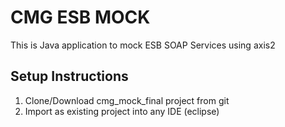 # CMG ESB MOCK

This is Java application to mock ESB SOAP Services using axis2

## Setup Instructions ##
1) Clone/Download cmg_mock_final project from git
2) Import as existing project into any IDE (eclipse)
